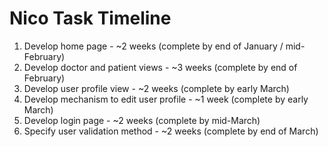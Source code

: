 # Nico Task Timeline

1) Develop home page - ~2 weeks (complete by end of January / mid-February)
2) Develop doctor and patient views - ~3 weeks (complete by end of February)
4) Develop user profile view - ~2 weeks (complete by early March)
6) Develop mechanism to edit user profile - ~1 week (complete by early March)
5) Develop login page - ~2 weeks (complete by mid-March)
7) Specify user validation method - ~2 weeks (complete by end of March)